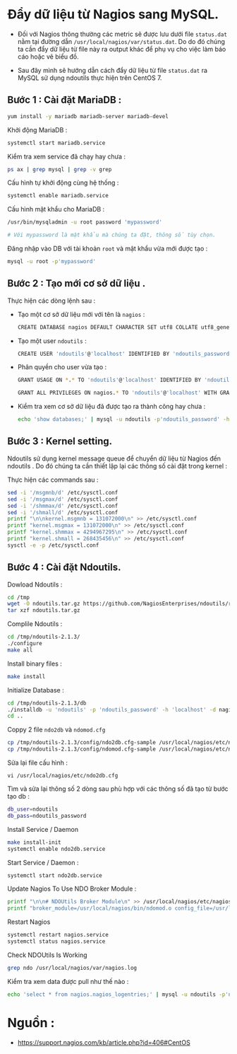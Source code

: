 # Đẩy dữ liệu từ Nagios sang MySQL.

- Đối với Nagios thông thường các metric sẽ được lưu dưới file `status.dat` nằm tại đường dẫn `/usr/local/nagios/var/status.dat`. Do do đó chúng ta cần đẩy dữ liệu từ file này ra output khác để phụ vụ cho việc làm báo cáo hoặc vẽ biểu đồ. 

- Sau đây mình sẽ hướng dẫn cách đẩy dữ liệu từ file `status.dat` ra MySQL sử dụng ndoutils thực hiện trên CentOS 7.

##  Bước 1 : Cài đặt MariaDB :

```sh
yum install -y mariadb mariadb-server mariadb-devel
```

Khởi động MariaDB :

```sh
systemctl start mariadb.service
```

Kiểm tra xem service đã chạy hay chưa :

```sh
ps ax | grep mysql | grep -v grep
```

Cấu hình tự khởi động cùng hệ thống :

```sh
systemctl enable mariadb.service
```

Cấu hình mật  khẩu cho MariaDB :

```sh
/usr/bin/mysqladmin -u root password 'mypassword'

# Với mypassword là mật khẩu mà chúng ta đặt, thông số tùy chọn.
```

Đăng nhập vào DB với tài khoản `root` và mật khẩu vừa mới được tạo :

```sh
mysql -u root -p'mypassword'
```

## Bước 2 : Tạo mới cơ sở dữ liệu .

Thực hiện các dòng lệnh sau :

- Tạo một cơ sở dữ liệu mới với tên là `nagios` :

    ```sh
    CREATE DATABASE nagios DEFAULT CHARACTER SET utf8 COLLATE utf8_general_ci;
    ```

- Tạo một user `ndoutils` :

    ```sh
    CREATE USER 'ndoutils'@'localhost' IDENTIFIED BY 'ndoutils_password';
    ```

- Phân quyền cho user vừa tạo :

    ```sh
    GRANT USAGE ON *.* TO 'ndoutils'@'localhost' IDENTIFIED BY 'ndoutils_password' WITH MAX_QUERIES_PER_HOUR 0 MAX_CONNECTIONS_PER_HOUR 0 MAX_UPDATES_PER_HOUR 0 MAX_USER_CONNECTIONS 0 ;

    GRANT ALL PRIVILEGES ON nagios.* TO 'ndoutils'@'localhost' WITH GRANT OPTION
    ```

- Kiểm tra xem cơ sở dữ liệu đã được tạo ra thành công hay chưa :

    ```sh
    echo 'show databases;' | mysql -u ndoutils -p'ndoutils_password' -h localhost
    ```

## Bước 3 :  Kernel setting.

Ndoutils sử dụng kernel message queue để chuyển dữ liệu từ Nagios đến ndoutils . Do đó chúng ta cần thiết lập lại các thông số cài đặt trong kernel :

Thực hiện các commands sau :

```sh
sed -i '/msgmnb/d' /etc/sysctl.conf
sed -i '/msgmax/d' /etc/sysctl.conf
sed -i '/shmmax/d' /etc/sysctl.conf
sed -i '/shmall/d' /etc/sysctl.conf
printf "\n\nkernel.msgmnb = 131072000\n" >> /etc/sysctl.conf
printf "kernel.msgmax = 131072000\n" >> /etc/sysctl.conf
printf "kernel.shmmax = 4294967295\n" >> /etc/sysctl.conf
printf "kernel.shmall = 268435456\n" >> /etc/sysctl.conf
sysctl -e -p /etc/sysctl.conf
```

## Bước 4 : Cài đặt Ndoutils.

Dowload Ndoutils :

```sh
cd /tmp
wget -O ndoutils.tar.gz https://github.com/NagiosEnterprises/ndoutils/releases/download/ndoutils-2.1.3/ndoutils-2.1.3.tar.gz
tar xzf ndoutils.tar.gz
```

Complile Ndoutils :

```sh
cd /tmp/ndoutils-2.1.3/
./configure
make all
```

Install binary files :

```sh
make install
```

Initialize Database :

```sh
cd /tmp/ndoutils-2.1.3/db
./installdb -u 'ndoutils' -p 'ndoutils_password' -h 'localhost' -d nagios
cd ..
```

Coppy 2 file `ndo2db` và `ndomod.cfg`

```sh
cp /tmp/ndoutils-2.1.3/config/ndo2db.cfg-sample /usr/local/nagios/etc/ndo2db.cfg
cp /tmp/ndoutils-2.1.3/config/ndomod.cfg-sample /usr/local/nagios/etc/ndomod.cfg
```

Sửa lại file cấu hình :

```
vi /usr/local/nagios/etc/ndo2db.cfg
```

Tìm và sửa lại thông số 2 dòng sau phù hợp với các thông số đã tạo từ bước tạo db :

```sh
db_user=ndoutils
db_pass=ndoutils_password
```

Install Service / Daemon

```sh
make install-init
systemctl enable ndo2db.service
```

Start Service / Daemon :

```sh
systemctl start ndo2db.service
```

Update Nagios To Use NDO Broker Module :

```sh
printf "\n\n# NDOUtils Broker Module\n" >> /usr/local/nagios/etc/nagios.cfg
printf "broker_module=/usr/local/nagios/bin/ndomod.o config_file=/usr/local/nagios/etc/ndomod.cfg\n" >> /usr/local/nagios/etc/nagios.cfg
```

Restart Nagios

```sh
systemctl restart nagios.service
systemctl status nagios.service
```

Check NDOUtils Is Working

```sh
grep ndo /usr/local/nagios/var/nagios.log
```

Kiểm tra xem data được pull như thế nào :

```sh
echo 'select * from nagios.nagios_logentries;' | mysql -u ndoutils -p'ndoutils_password'
```

# Nguồn :

- https://support.nagios.com/kb/article.php?id=406#CentOS